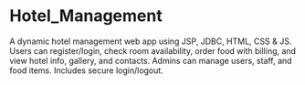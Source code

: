 # Hotel_Management
A dynamic hotel management web app using JSP, JDBC, HTML, CSS &amp; JS. Users can register/login, check room availability, order food with billing, and view hotel info, gallery, and contacts. Admins can manage users, staff, and food items. Includes secure login/logout.
